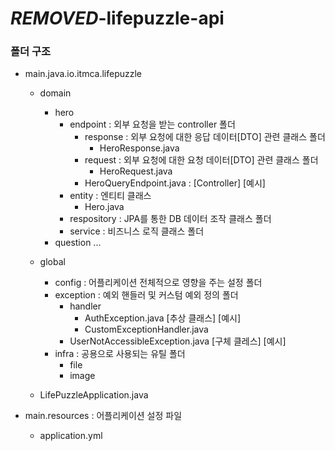 # ***REMOVED***-lifepuzzle-api



### 폴더 구조

- main.java.io.itmca.lifepuzzle
    - domain
        - hero
            - endpoint : 외부 요청을 받는 controller 폴더
                - response : 외부 요청에 대한 응답 데이터[DTO] 관련 클래스 폴더
                    - HeroResponse.java
                - request : 외부 요청에 대한 요청 데이터[DTO] 관련 클래스 폴더
                    - HeroRequest.java
                - HeroQueryEndpoint.java : [Controller] [예시]
            - entity : 엔티티 클래스 
                - Hero.java 
            - respository : JPA를 통한 DB 데이터 조작 클래스 폴더
            - service : 비즈니스 로직 클래스 폴더
        - question
        ...
        
    - global
        - config : 어플리케이션 전체적으로 영향을 주는 설정 폴더
        - exception : 예외 핸들러 및 커스텀 예외 정의 폴더
            - handler
                - AuthException.java [추상 클래스] [예시]
                - CustomExceptionHandler.java
            - UserNotAccessibleException.java [구체 클레스] [예시]
        - infra : 공용으로 사용되는 유틸 폴더
            - file
            - image 
    
    - LifePuzzleApplication.java
    
        
    
- main.resources : 어플리케이션 설정 파일
    - application.yml